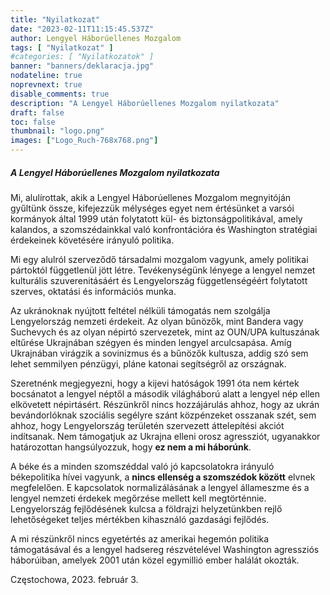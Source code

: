 ```yaml
---
title: "Nyilatkozat"
date: "2023-02-11T11:15:45.537Z"
author: Lengyel Háborúellenes Mozgalom
tags: [ "Nyilatkozat" ]
#categories: [ "Nyilatkozatok" ]
banner: "banners/deklaracja.jpg"
nodateline: true
noprevnext: true
disable_comments: true
description: "A Lengyel Háborúellenes Mozgalom nyilatkozata"
draft: false
toc: false
thumbnail: "logo.png"
images: ["Logo_Ruch-768x768.png"]
---
```


##### A Lengyel Háborúellenes Mozgalom nyilatkozata


Mi, alulírottak, akik a Lengyel Háborúellenes Mozgalom megnyitóján gyűltünk össze, kifejezzük mélységes egyet nem értésünket a varsói kormányok által 1999 után folytatott kül- és biztonságpolitikával, amely kalandos, a szomszédainkkal való konfrontációra és Washington stratégiai érdekeinek követésére irányuló politika.


Mi egy alulról szerveződő társadalmi mozgalom vagyunk, amely politikai pártoktól függetlenül jött létre. Tevékenységünk lényege a lengyel nemzet kulturális szuverenitásáért és Lengyelország függetlenségéért folytatott szerves, oktatási és információs munka.


Az ukránoknak nyújtott feltétel nélküli támogatás nem szolgálja Lengyelország nemzeti érdekeit. Az olyan bűnözők, mint Bandera vagy Suchevych és az olyan népirtó szervezetek, mint az OUN/UPA kultuszának eltűrése Ukrajnában szégyen és minden lengyel arculcsapása. Amíg Ukrajnában virágzik a sovinizmus és a bűnözők kultusza, addig szó sem lehet semmilyen pénzügyi, pláne katonai segítségről az országnak.


Szeretnénk megjegyezni, hogy a kijevi hatóságok 1991 óta nem kértek bocsánatot a lengyel néptől a második világháború alatt a lengyel nép ellen elkövetett népirtásért. Részünkről nincs hozzájárulás ahhoz, hogy az ukrán bevándorlóknak szociális segélyre szánt közpénzeket osszanak szét, sem ahhoz, hogy Lengyelország területén szervezett áttelepítési akciót indítsanak. Nem támogatjuk az Ukrajna elleni orosz agressziót, ugyanakkor határozottan hangsúlyozzuk, hogy __ez nem a mi háborúnk__.


A béke és a minden szomszéddal való jó kapcsolatokra irányuló békepolitika hívei vagyunk, a __nincs ellenség a szomszédok között__ elvnek megfelelően. E kapcsolatok normalizálásának a lengyel állameszme és a lengyel nemzeti érdekek megőrzése mellett kell megtörténnie. Lengyelország fejlődésének kulcsa a földrajzi helyzetünkben rejlő lehetőségeket teljes mértékben kihasználó gazdasági fejlődés.


A mi részünkről nincs egyetértés az amerikai hegemón politika támogatásával és a lengyel hadsereg részvételével Washington agressziós háborúiban, amelyek 2001 után közel egymillió ember halálát okozták.


Częstochowa, 2023. február 3.